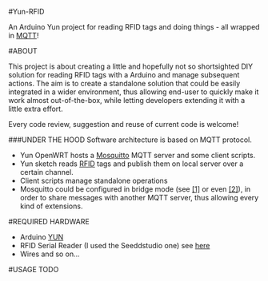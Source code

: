 #Yun-RFID

An Arduino Yun project for reading RFID tags and doing things - all wrapped in [MQTT][MQTT]!

#ABOUT

This project is about creating a little and hopefully not so shortsighted DIY solution for reading RFID tags with a Arduino and manage subsequent actions. The aim is to create a standalone solution that could be easily integrated in a wider environment, thus allowing end-user to quickly make it work almost out-of-the-box, while letting developers extending it with a little extra effort.

Every code review, suggestion and reuse of current code is welcome!

###UNDER THE HOOD
Software architecture is based on MQTT protocol.
* Yun OpenWRT hosts a [Mosquitto] MQTT server and some client scripts.
* Yun sketch reads [RFID][seeed rfid] tags and publish them on local server over a certain channel. 
* Client scripts manage standalone operations
* Mosquitto could be configured in bridge mode (see [[1]][mosquitto bridge 1] or even [[2]][mosquitto bridge 2]), in order to share messages with another MQTT server, thus allowing every kind of extensions.

#REQUIRED HARDWARE
* Arduino [YUN][arduino yun]
* RFID Serial Reader (I used the Seeddstudio one) see [here][seeed rfid]
* Wires and so on...

[seeed rfid]:  http://www.seeedstudio.com/wiki/index.php?title=Electronic_brick_-_125Khz_RFID_Card_Reader
[arduino yun]: http://arduino.cc/en/Main/ArduinoBoardYun
[mosquitto]: http://www.mosquitto.org
[mosquitto bridge 1]: https://github.com/owntracks/owntracks/wiki/Bridge
[mosquitto bridge 2]: http://jpmens.net/2013/02/25/lots-of-messages-mqtt-pub-sub-and-the-mosquitto-broker/
[MQTT]: http://mqtt.org

#USAGE
TODO
